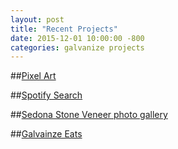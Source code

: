 ```yaml
---
layout: post
title: "Recent Projects"
date: 2015-12-01 10:00:00 -800
categories: galvanize projects
---
```


##[Pixel Art](http://www.jontejada.com/pixel_art/)

##[Spotify Search](http://www.jontejada.com/spotify-albums-and-tracks/)

##[Sedona Stone Veneer photo gallery](http://www.jontejada.com/SSV/)

##[Galvainze Eats](http://www.jontejada.com/eats/)